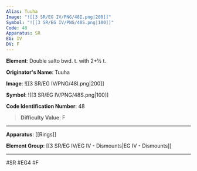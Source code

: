 ```yaml
---
Alias: Tuuha
Image: "![[3 SR/EG IV/PNG/48I.png|200]]"
Symbol: "![[3 SR/EG IV/PNG/48S.png|100]]"
Code: 48
Apparatus: SR
EG: IV
DV: F
---
```

**Element**: Double salto bwd. t. with 2+1⁄2 t.

**Originator's Name**: Tuuha

**Image**:
![[3 SR/EG IV/PNG/48I.png|200]]

**Symbol**:
![[3 SR/EG IV/PNG/48S.png|100]]

**Code Identification Number**: 48

>**Difficulty Value**: F

___
**Apparatus**: [[Rings]]

**Element Group**: [[3 SR/EG IV/EG IV - Dismounts|EG IV - Dismounts]]
___
#SR #EG4 #F

